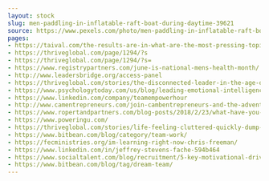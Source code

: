 ```yaml
---
layout: stock
slug: men-paddling-in-inflatable-raft-boat-during-daytime-39621
source: https://www.pexels.com/photo/men-paddling-in-inflatable-raft-boat-during-daytime-39621/
pages:
- https://taival.com/the-results-are-in-what-are-the-most-pressing-topics-your-company-is-facing-today/
- https://thriveglobal.com/page/1294/?s
- https://thriveglobal.com/page/1294/?s=
- https://www.registrypartners.com/june-is-national-mens-health-month/
- http://www.leadersbridge.org/access-panel
- https://thriveglobal.com/stories/the-disconnected-leader-in-the-age-of-connectivity/
- https://www.psychologytoday.com/us/blog/leading-emotional-intelligence/201707/10-reasons-why-teams-need-emotional-intelligence
- https://www.linkedin.com/company/teamempowerhour
- http://www.camentrepreneurs.com/join-cambentrepreneurs-and-the-adventurous-journey-now/
- https://www.ropertandpartners.com/blog-posts/2018/2/23/what-have-you-been-prepping-for
- https://www.poweringu.com/
- https://thriveglobal.com/stories/life-feeling-cluttered-quickly-dump-these-6-things-right-now/
- https://www.bitbean.com/blog/category/team-work/
- https://fecministries.org/im-learning-right-now-chris-freeman/
- https://www.linkedin.com/in/jeffrey-stevens-fache-594b464
- https://www.socialtalent.com/blog/recruitment/5-key-motivational-drivers-top-talent
- https://www.bitbean.com/blog/tag/dream-team/
---
```

